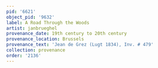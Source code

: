 ```yaml
---
pid: '6621'
object_pid: '9632'
label: A Road Through the Woods
artist: janbrueghel
provenance_date: 19th century to 20th century
provenance_location: Brussels
provenance_text: 'Jean de Grez (Lugt 1834), Inv. # 479'
collection: provenance
order: '2136'
---
```

